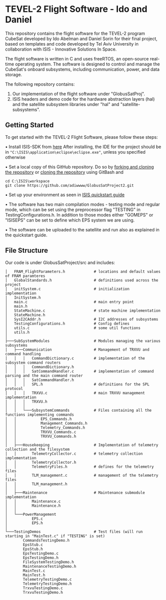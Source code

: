 # TEVEL-2 Flight Software - Ido and Daniel
This repository contains the flight software for the TEVEL-2 program CubeSat developed by Ido Abelman and Daniel Sorin for their final project, based on templates and code developed by Tel Aviv University in collaboration with ISIS - Innovative Solutions In Space.

The flight software is written in C and uses freeRTOS, an open-source real-time operating system. The software is designed to control and manage the CubeSat's onboard subsystems, including communication, power, and data storage.

The following repository contains:
1. Our implementation of the flight software under "GlobusSatProj".
2. ISIS headers and demo code for the hardware abstraction layers (hal) and the satellite subsystem libraries under "hal" and "satellite-subsystems".

## Getting Started
To get started with the TEVEL-2 Flight Software, please follow these steps:

• Install ISIS-SDK from [here](https://drive.google.com/file/d/0B0gJIJIi4GEBcV91cWlNTTQ3Tnc/view?usp=drive_link&resourcekey=0-4HGLfnsb0zMTF5DQNIoXMg)
After installing, the IDE for the project should be in ```"C:\ISIS\application\eclipse\eclipse.exe"```, unless you specified otherwise 

• Set a local copy of this GitHub repository. Do so by [forking and cloning the repository](https://docs.github.com/en/get-started/quickstart/fork-a-repo) or [cloning the repository](https://docs.github.com/en/github/creating-cloning-and-archiving-repositories/cloning-a-repository) using GitBash and 
```
cd C:\ISIS\workspace
git clone https://github.com/adiwwww/GlobusSatProject2.git
```

• Set up your environment as seen in [ISIS quickstart guide](https://drive.google.com/file/d/1y2gOld5oa4XrHUUzJRc_xc5E65OoDaRe/view?usp=drive_link)

• The software has two main compilation modes - testing mode and regular mode, which can be set using the preprocessor flag "TESTING" in TestingConfigurations.h. In addition to those modes either "GOMEPS" or "ISISEPS" can be set to define which EPS system we are using.

• The software can be uploaded to the satellite and run also as explained in the quickstart guide.

## File Structure
Our code is under GlobusSatProject/src and includes:

    │   FRAM_FlightParameters.h             # locations and default values of FRAM paramteres
    │   GlobalStandards.h                   # definitions used across the project
    │   initSystem.c                        # initialization implementation
    │   InitSystem.h                        
    │   main.c                              # main entry point
    │   main.h                              
    │   StateMachine.c                      # state machine implementation
    │   StateMachine.h
    │   SysI2CAddr.h                        # I2C addresses of subsystems
    │   TestingConfigurations.h             # Config defines
    │   utils.c                             # some util functions
    │   utils.h
    │
    ├───SubSystemModules                    # Modules managing the various subsystems
    │   ├───Communication                   # Management of TRXVU and command handling
    │   │   │   CommandDictionary.c         # implementation of the subsystem command routers
    │   │   │   CommandDictionary.h
    │   │   │   SatCommandHandler.c         # implementation of command parsing and the main command router
    │   │   │   SatCommandHandler.h
    │   │   │   SPL.h                       # definitions for the SPL protocol
    │   │   │   TRXVU.c                     # main TRXVU management implementation
    │   │   │   TRXVU.h
    │   │   │
    │   │   └───SubsystemCommands           # Files containing all the functions implementing commands          
    │   │           EPS_Commands.h
    │   │           Management_Commands.h
    │   │           Telemetry_Commands.h
    │   │           TRXVU_Commands.c
    │   │           TRXVU_Commands.h
    │   │
    │   ├───Housekeeping                    # Implementation of telemetry collection and the filesystem 
    │   │       TelemetryCollector.c        # telemetry collection implementation
    │   │       TelemetryCollector.h
    │   │       TelemetryFiles.h            # defines for the telemetry files
    │   │       TLM_management.c            # management of the telemetry files
    │   │       TLM_management.h
    │   │
    │   ├───Maintenance                     # Maintenance submodule implementation
    │   │       Maintenance.c
    │   │       Maintenance.h
    │   │
    │   └───PowerManagement
    │           EPS.c
    │           EPS.h
    │
    └───TestingDemos                        # Test files (will run starting in "MainTest.c" if "TESTING" is set)
            CommandsTestingDemo.h
            EpsStub.c
            EpsStub.h
            EpsTestingDemo.c
            EpsTestingDemo.h
            FileSystemTestingDemo.h
            MaintenanceTestingDemo.h
            MainTest.c
            MainTest.h
            TelemetryTestingDemo.c
            TelemetryTestingDemo.h
            TrxvuTestingDemo.c
            TrxvuTestingDemo.h
